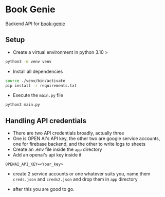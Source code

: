 # Book Genie
Backend API for [book-genie](https://github.com/gh0stfrk/BookGenie)

## Setup 
- Create a virtual environment in python 3.10 >
```bash
python3 -m venv venv
```
- Install all dependencies 
```bash
source ./venv/bin/activate
pip install -r requirements.txt
```
- Execute the `main.py` file
```bash
python3 main.py
```

## Handling API credentials
- There are two API credentials broadly, actually three
- One is OPEN AI's API key, the other two are google service accounts, one for firebase backend, and the other to write logs to sheets
- Create an .env file inside the `app` directory
- Add an openai's api key inside it
```
OPENAI_API_KEY=<Your_key>
```
- create 2 service accounts or one whatever suits you, name them `creds.json` and `creds2.json` and drop them in `app` directory

- after this you are good to go.

